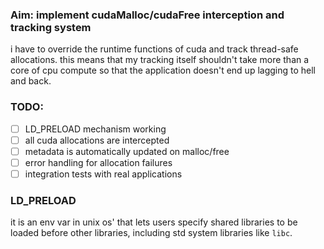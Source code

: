 
### Aim: implement cudaMalloc/cudaFree interception and tracking system

i have to override the runtime functions of cuda and track thread-safe allocations. this means that my tracking itself shouldn't take more than a core of cpu compute so that the application doesn't end up lagging to hell and back.

### TODO:
- [ ] LD_PRELOAD mechanism working
- [ ] all cuda allocations are intercepted
- [ ] metadata is automatically updated on malloc/free
- [ ] error handling for allocation failures
- [ ] integration tests with real applications

### LD_PRELOAD
it is an env var in unix os' that lets users specify shared libraries to be loaded before other libraries, including std system libraries like `libc`.